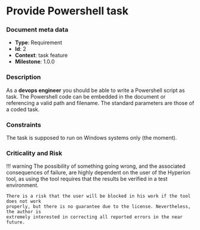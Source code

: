 # Provide Powershell task

### Document meta data
 - **Type**: Requirement
 - **Id**: 2
 - **Context**: task feature
 - **Milestone**: 1.0.0

### Description

As a **devops engineer** you should be able to write a Powershell script as task.
The Powershell code can be embedded in the document or referencing
a valid path and filename. The standard parameters are those of a coded task.
   
### Constraints

The task is supposed to run on Windows systems only (the moment).

### Criticality and Risk

!!! warning
    The possibility of something going wrong, and the associated consequences of failure,
    are highly dependent on the user of the Hyperion tool, as using the tool requires that
    the results be verified in a test environment.

    There is a risk that the user will be blocked in his work if the tool does not work
    properly, but there is no guarantee due to the license. Nevertheless, the author is
    extremely interested in correcting all reported errors in the near future.

